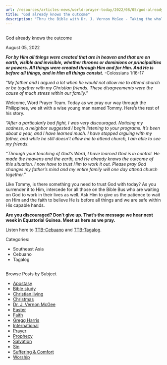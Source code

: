 ```yaml
---
url: /resources/articles-news/world-prayer-today/2022/08/05/god-already-knows-the-outcome
title: "God already knows the outcome"
description: "Thru the Bible with Dr. J. Vernon McGee - Taking the whole Word to the whole world"
---
```







## 
 God already knows the outcome


August 05, 2022
![]()




***For by Him all things were created that are in heaven and that are on earth, visible and invisible, whether thrones or dominions or principalities or powers. All things were created through Him and for Him. And He is before all things, and in Him all things consist.*** -Colossians 1:16-17

*“My father and I argued a lot when he would not allow me to attend church or be together with my Christian friends. These disagreements were the cause of much stress within our family.”*

Welcome, Word Prayer Team. Today as we pray our way through the Philippines, we sit with a wise young man named Tommy. Here’s the rest of his story.

*“After a particularly bad fight, I was very discouraged. Noticing my sadness, a neighbor suggested I begin listening to your programs. It’s been about a year, and I have learned much. I have stopped arguing with my father, and while he still doesn’t allow me to attend church, I am able to see my friends.* 

*“Through your teaching of God’s Word, I have learned God is in control. He made the heavens and the earth, and He already knows the outcome of this situation. I now have to trust Him to work it out. Please pray God changes my father’s mind and my entire family will one day attend church together.”*

Like Tommy, is there something you need to trust God with today? As you surrender it to Him, intercede for all those on the Bible Bus who are waiting on God to work in their lives as well. Ask Him to give us the patience to wait on Him and the faith to believe He is before all things and we are safe within His capable hands. 

**Are you discouraged? Don’t give up. That’s the message we hear next week in Equatorial Guinea. Meet us here as we pray.**

Listen here to [TTB-Cebuano](https://ttb.twr.org/home/day,0425/language,CEB) and [TTB-Tagalog](https://ttb.twr.org/home/day,0422/language,TGL).



Categories: 


* Southeast Asia
* Cebuano
* Tagalog









## 
 Browse Posts by Subject


* [Apostasy](/resources/articles-news/-in-tags/tags/Apostasy)
* [Bible study](/resources/articles-news/-in-tags/tags/Bible-study)
* [Christian living](/resources/articles-news/-in-tags/tags/Christian-living)
* [Christmas](/resources/articles-news/-in-tags/tags/Christmas)
* [Dr. J. Vernon McGee](/resources/articles-news/-in-tags/tags/Dr-J-Vernon-McGee)
* [Easter](/resources/articles-news/-in-tags/tags/easter)
* [Faith](/resources/articles-news/-in-tags/tags/Faith)
* [Gregg Harris](/resources/articles-news/-in-tags/tags/Gregg-Harris)
* [International](/resources/articles-news/-in-tags/tags/International)
* [Prayer](/resources/articles-news/-in-tags/tags/prayer)
* [Prophecy](/resources/articles-news/-in-tags/tags/Prophecy)
* [Salvation](/resources/articles-news/-in-tags/tags/Salvation)
* [Sin](/resources/articles-news/-in-tags/tags/sin)
* [Suffering & Comfort](/resources/articles-news/-in-tags/tags/Suffering-Comfort)
* [Worship](/resources/articles-news/-in-tags/tags/worship)






